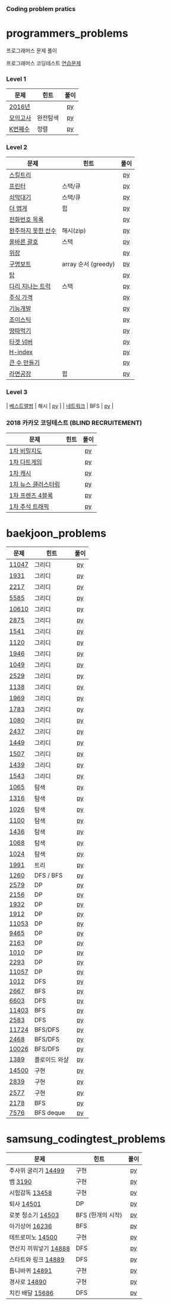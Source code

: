 ### Coding problem pratics

# programmers_problems
프로그래머스 문제 풀이

프로그래머스 코딩테스트 [연습문제](https://programmers.co.kr/learn/challenges)

### Level 1

| 문제 | 힌트 | 풀이 |  
| ------------- | ------------- |:-------------:|
| [2016년](https://programmers.co.kr/learn/courses/30/lessons/12901) |  | [py](programmers_problmes/python3/2016년_lv1.py) |
| [모의고사](https://programmers.co.kr/learn/courses/30/lessons/42840) | 완전탐색 | [py](programmers_problmes/python3/모의고사_lv1.py) |
| [K번째수](https://programmers.co.kr/learn/courses/30/lessons/42748) | 정렬 | [py](programmers_problmes/python3/K번째수_lv1.py) |

### Level 2

| 문제 | 힌트 | 풀이 |  
| ------------- | ------------- |:-------------:|
| [스킬트리](https://programmers.co.kr/learn/courses/30/lessons/49993) |  | [py](programmers_problmes/python3/스킬트리_lv2.py) |
| [프린터](https://programmers.co.kr/learn/courses/30/lessons/42587) | 스택/큐 | [py](programmers_problmes/python3/프린터_lv2.py) |
| [쇠막대기](https://programmers.co.kr/learn/courses/30/lessons/42585) | 스택/큐 | [py](programmers_problmes/python3/쇠막대기_lv2.py) |
| [더 맵게](https://programmers.co.kr/learn/courses/30/lessons/42626) | 힙 | [py](programmers_problmes/python3/더맵게_lv2.py) |
| [전화번호 목록](https://programmers.co.kr/learn/courses/30/lessons/42577) |  | [py](programmers_problmes/python3/전화번호목록_lv2.py) |
| [완주하지 못한 선수](https://programmers.co.kr/learn/courses/30/lessons/42576) | 해시(zip) | [py](programmers_problmes/python3/완주하지못한선수_lv2.py) |
| [올바른 괄호](https://programmers.co.kr/learn/courses/30/lessons/12909) | 스택 | [py](programmers_problmes/python3/올바른괄호_lv2.py) |
| [위장](https://programmers.co.kr/learn/courses/30/lessons/42578) |  | [py](programmers_problmes/python3/위장_lv2.py) |
| [구명보트](https://programmers.co.kr/learn/courses/30/lessons/42885) | array 순서 (greedy) | [py](programmers_problmes/python3/구명보트_lv2.py) |
| [탑](https://programmers.co.kr/learn/courses/30/lessons/42588) |  | [py](programmers_problmes/python3/탑_lv2.py) |
| [다리 지나는 트럭](https://programmers.co.kr/learn/courses/30/lessons/42583) | 스택 | [py](programmers_problmes/python3/다리지나는트럭_lv2.py) |
| [주식 가격](https://programmers.co.kr/learn/courses/30/lessons/42584) |  | [py](programmers_problmes/python3/주식가격_lv2.py) |
| [기능개발](https://programmers.co.kr/learn/courses/30/lessons/42586) |  | [py](programmers_problmes/python3/기능개발_lv2.py) |
| [조이스틱](https://programmers.co.kr/learn/courses/30/lessons/42860) |  | [py](programmers_problmes/python3/조이스틱_lv2.py) |
| [땅따먹기](https://programmers.co.kr/learn/courses/30/lessons/12913) |  | [py](programmers_problmes/python3/땅따먹기_lv2.py) |
| [타겟 넘버](https://programmers.co.kr/learn/courses/30/lessons/43165) |  | [py](programmers_problmes/python3/타겟넘버_lv2.py) |
| [H-index](https://programmers.co.kr/learn/courses/30/lessons/42629) |  | [py](programmers_problmes/python3/H-index_lv2.py) |
| [큰 수 만들기](https://programmers.co.kr/learn/courses/30/lessons/42883) |  | [py](programmers_problmes/python3/큰수만들기_lv2.py) |
| [라면공장](https://programmers.co.kr/learn/courses/30/lessons/42883) | 힙 | [py](programmers_problmes/python3/라면공장_lv2.py) |

### Level 3

| [베스트앨범](https://programmers.co.kr/learn/courses/30/lessons/42579) | 해시 | [py](programmers_problmes/python3/베스트앨범_lv3.py) |
| [네트워크](https://programmers.co.kr/learn/courses/30/lessons/43162) | BFS | [py](programmers_problmes/python3/네트워크_lv3.py) |

### 2018 카카오 코딩테스트 (BLIND RECRUITEMENT)
| 문제 | 힌트 | 풀이 |  
| ------------- | ------------- |:-------------:|
| [1차 비밀지도](https://programmers.co.kr/learn/courses/30/lessons/17681) |  | [py](programmers_problmes/2018_kakao_blind/[1]비밀지도_lv1.py) |
| [1차 다트게임](https://programmers.co.kr/learn/courses/30/lessons/17682) |  | [py](programmers_problmes/2018_kakao_blind/[1]다트게임_lv1.py) |
| [1차 캐시](https://programmers.co.kr/learn/courses/30/lessons/17680) |  | [py](programmers_problmes/2018_kakao_blind/[1]캐시_lv2.py) |
| [1차 뉴스 클러스터링](https://programmers.co.kr/learn/courses/30/lessons/17677) |  | [py](programmers_problmes/2018_kakao_blind/[1]뉴스클러스터링_lv2.py) |
| [1차 프렌즈 4블록](https://programmers.co.kr/learn/courses/30/lessons/17679) |  | [py](programmers_problmes/2018_kakao_blind/[1]프렌즈4블록_lv2.py)
| [1차 추석 트래픽](https://programmers.co.kr/learn/courses/30/lessons/17676) |  | [py](programmers_problmes/2018_kakao_blind/[1]추석트래픽_lv2.py)

#
#


# baekjoon_problems


| 문제 | 힌트 | 풀이 |  
| ------------- | ------------- |:-------------:|
| [11047](https://www.acmicpc.net/problem/11047) | 그리디 | [py](baekjoon_problems/11047.py)| [11399](https://www.acmicpc.net/problem/11399) | 그리디 | [py](baekjoon_problems/11399.py) |
| [1931](https://www.acmicpc.net/problem/1931) | 그리디 | [py](baekjoon_problems/1931.py) |
| [2217](https://www.acmicpc.net/problem/2217) | 그리디 | [py](baekjoon_problems/2217.py) |
| [5585](https://www.acmicpc.net/problem/5585) | 그리디 | [py](baekjoon_problems/5585.py) |
| [10610](https://www.acmicpc.net/problem/10610) | 그리디 | [py](baekjoon_problems/10610.py) |
| [2875](https://www.acmicpc.net/problem/2875) | 그리디 | [py](baekjoon_problems/2875.py) |
| [1541](https://www.acmicpc.net/problem/1541) | 그리디 | [py](baekjoon_problems/1541.py) |
| [1120](https://www.acmicpc.net/problem/1120) | 그리디 | [py](baekjoon_problems/1120.py) |
| [1946](https://www.acmicpc.net/problem/1946) | 그리디 | [py](baekjoon_problems/1946.py) |
| [1049](https://www.acmicpc.net/problem/1049) | 그리디 | [py](baekjoon_problems/1049.py) |
| [2529](https://www.acmicpc.net/problem/2529) | 그리디 | [py](baekjoon_problems/2529.py) |
| [1138](https://www.acmicpc.net/problem/1138) | 그리디 | [py](baekjoon_problems/1138.py) |
| [1969](https://www.acmicpc.net/problem/1969) | 그리디 | [py](baekjoon_problems/1969.py) |
| [1783](https://www.acmicpc.net/problem/1783) | 그리디 | [py](baekjoon_problems/1783.py) |
| [1080](https://www.acmicpc.net/problem/1080) | 그리디 | [py](baekjoon_problems/1080.py) |
| [2437](https://www.acmicpc.net/problem/2437) | 그리디 | [py](baekjoon_problems/2437.py) |
| [1449](https://www.acmicpc.net/problem/1449) | 그리디 | [py](baekjoon_problems/1449.py) |
| [1507](https://www.acmicpc.net/problem/1507) | 그리디 | [py](baekjoon_problems/1507.py) |
| [1439](https://www.acmicpc.net/problem/1439) | 그리디 | [py](baekjoon_problems/1439.py) |
| [1543](https://www.acmicpc.net/problem/1543) | 그리디 | [py](baekjoon_problems/1543.py) |
| [1065](https://www.acmicpc.net/problem/1065) | 탐색 | [py](baekjoon_problems/1065.py) |
| [1316](https://www.acmicpc.net/problem/1316) | 탐색 | [py](baekjoon_problems/1316.py) |
| [1026](https://www.acmicpc.net/problem/1026) | 탐색 | [py](baekjoon_problems/1026.py) |
| [1100](https://www.acmicpc.net/problem/1100) | 탐색 | [py](baekjoon_problems/1100.py) |
| [1436](https://www.acmicpc.net/problem/1436) | 탐색 | [py](baekjoon_problems/1436.py) |
| [1068](https://www.acmicpc.net/problem/1068) | 탐색 | [py](baekjoon_problems/1068.py) |
| [1024](https://www.acmicpc.net/problem/1024) | 탐색 | [py](baekjoon_problems/1024.py) |
| [1991](https://www.acmicpc.net/problem/1991) | 트리 | [py](baekjoon_problems/1991.py) |
| [1260](https://www.acmicpc.net/problem/1260) | DFS / BFS | [py](baekjoon_problems/1260.py) |
| [2579](https://www.acmicpc.net/problem/2579) | DP | [py](baekjoon_problems/2579.py) |
| [2156](https://www.acmicpc.net/problem/2156) | DP | [py](baekjoon_problems/2156.py) |
| [1932](https://www.acmicpc.net/problem/1932) | DP | [py](baekjoon_problems/1932.py) |
| [1912](https://www.acmicpc.net/problem/1912) | DP | [py](baekjoon_problems/1912.py) |
| [11053](https://www.acmicpc.net/problem/11053) | DP | [py](baekjoon_problems/11053.py) |
| [9465](https://www.acmicpc.net/problem/9465) | DP | [py](baekjoon_problems/9465.py) |
| [2163](https://www.acmicpc.net/problem/2163) | DP | [py](baekjoon_problems/2163.py) |
| [1010](https://www.acmicpc.net/problem/1010) | DP | [py](baekjoon_problems/1010.py) |
| [2293](https://www.acmicpc.net/problem/2293) | DP | [py](baekjoon_problems/2293.py) |
| [11057](https://www.acmicpc.net/problem/11057) | DP | [py](baekjoon_problems/11057.py) |
| [1012](https://www.acmicpc.net/problem/1012) | DFS | [py](baekjoon_problems/1012.py) |
| [2667](https://www.acmicpc.net/problem/2667) | BFS | [py](baekjoon_problems/2667.py) |
| [6603](https://www.acmicpc.net/problem/6603) | DFS | [py](baekjoon_problems/6603.py) |
| [11403](https://www.acmicpc.net/problem/11403) | BFS | [py](baekjoon_problems/11403.py) |
| [2583](https://www.acmicpc.net/problem/2583) | DFS | [py](baekjoon_problems/2583.py) |
| [11724](https://www.acmicpc.net/problem/11724) | BFS/DFS | [py](baekjoon_problems/11724.py) |
| [2468](https://www.acmicpc.net/problem/2468) | BFS/DFS | [py](baekjoon_problems/2468.py) |
| [10026](https://www.acmicpc.net/problem/10026) | BFS/DFS | [py](baekjoon_problems/10026.py) |
| [1389](https://www.acmicpc.net/problem/1389) | 플로이드 와샬 | [py](baekjoon_problems/1389.py) |
| [14500](https://www.acmicpc.net/problem/14500) | 구현 | [py](baekjoon_problems/14500.py) |
| [2839](https://www.acmicpc.net/problem/2839) | 구현 | [py](baekjoon_problems/2839.py) |
| [2577](https://www.acmicpc.net/problem/2577) | 구현 | [py](baekjoon_problems/2577.py) |
| [2178](https://www.acmicpc.net/problem/2178) | BFS | [py](baekjoon_problems/2178.py) |
| [7576](https://www.acmicpc.net/problem/7576) | BFS deque | [py](baekjoon_problems/7576.py) |


#
#


# samsung_codingtest_problems


| 문제 | 힌트 | 풀이 |  
| ------------- | ------------- |:-------------:|
| 주사위 굴리기 [14499](https://www.acmicpc.net/problem/14499) | 구현 | [py](samsung_coding_test/14499.py) |
| 뱀 [3190](https://www.acmicpc.net/problem/3190) | 구현 | [py](samsung_coding_test/3190.py) |
| 시험감독 [13458](https://www.acmicpc.net/problem/13458) | 구현 | [py](samsung_coding_test/13458.py) |
| 퇴사 [14501](https://www.acmicpc.net/problem/14501) | DP | [py](samsung_coding_test/14501.py) |
| 로봇 청소기 [14503](https://www.acmicpc.net/problem/14503) | BFS (한개의 시작) | [py](samsung_coding_test/14503.py) |
| 아기상어 [16236](https://www.acmicpc.net/problem/16236) | BFS | [py](samsung_coding_test/16236.py) |
| 테트로미노 [14500](https://www.acmicpc.net/problem/14500) | 구현 | [py](samsung_coding_test/14500.py) |
| 연산지 끼워넣기 [14888](https://www.acmicpc.net/problem/14888) | DFS | [py](samsung_coding_test/14888.py) |
| 스타트와 링크 [14889](https://www.acmicpc.net/problem/14889) | DFS | [py](samsung_coding_test/14889.py) |
| 톱니바퀴 [14891](https://www.acmicpc.net/problem/14891) | 구현 | [py](samsung_coding_test/14891.py) |
| 경사로 [14890](https://www.acmicpc.net/problem/14890) | 구현 | [py](samsung_coding_test/14890.py) |
| 치킨 배달 [15686](https://www.acmicpc.net/problem/15686) | DFS | [py](samsung_coding_test/15686.py) |


